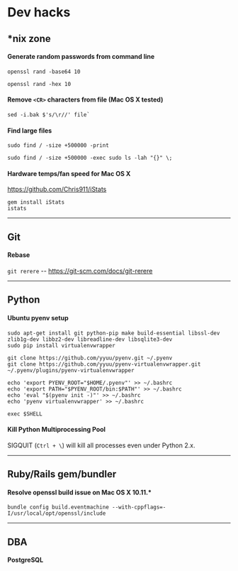 Dev hacks
=========

## *nix zone

#### Generate random passwords from command line

```shell
openssl rand -base64 10
```

```shell
openssl rand -hex 10
```

#### Remove `<CR>` characters from file (Mac OS X tested)

```shell
sed -i.bak $'s/\r//' file`
```

#### Find large files

```shell
sudo find / -size +500000 -print
```
```shell
sudo find / -size +500000 -exec sudo ls -lah "{}" \;
```


#### Hardware temps/fan speed for Mac OS X

https://github.com/Chris911/iStats

```shell
gem install iStats
istats
```

------------------------------


## Git

#### Rebase

`git rerere` -- https://git-scm.com/docs/git-rerere


------------------------------


## Python

#### Ubuntu pyenv setup

```shell
sudo apt-get install git python-pip make build-essential libssl-dev zlib1g-dev libbz2-dev libreadline-dev libsqlite3-dev
sudo pip install virtualenvwrapper

git clone https://github.com/yyuu/pyenv.git ~/.pyenv
git clone https://github.com/yyuu/pyenv-virtualenvwrapper.git ~/.pyenv/plugins/pyenv-virtualenvwrapper

echo 'export PYENV_ROOT="$HOME/.pyenv"' >> ~/.bashrc
echo 'export PATH="$PYENV_ROOT/bin:$PATH"' >> ~/.bashrc
echo 'eval "$(pyenv init -)"' >> ~/.bashrc
echo 'pyenv virtualenvwrapper' >> ~/.bashrc

exec $SHELL
```

#### Kill Python Multiprocessing Pool
SIGQUIT (`Ctrl + \`) will kill all processes even under Python 2.x.


------------------------------


## Ruby/Rails gem/bundler

#### Resolve openssl build issue on Mac OS X 10.11.*

`bundle config build.eventmachine --with-cppflags=-I/usr/local/opt/openssl/include`


------------------------------


## DBA

#### PostgreSQL
